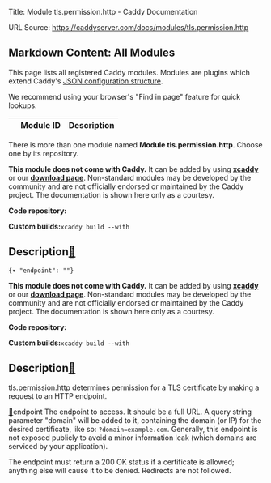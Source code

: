 Title: Module tls.permission.http - Caddy Documentation

URL Source: https://caddyserver.com/docs/modules/tls.permission.http

Markdown Content:
All Modules
-----------

This page lists all registered Caddy modules. Modules are plugins which extend Caddy's [JSON configuration structure](https://caddyserver.com/docs/json/).

We recommend using your browser's "Find in page" feature for quick lookups.

|  | Module ID | Description |
| --- | --- | --- |

There is more than one module named **Module tls.permission.http**. Choose one by its repository.

**This module does not come with Caddy.** It can be added by using **[xcaddy](https://caddyserver.com/docs/build#xcaddy)** or our **[download page](https://caddyserver.com/download)**. Non-standard modules may be developed by the community and are not officially endorsed or maintained by the Caddy project. The documentation is shown here only as a courtesy.

**Code repository:**

**Custom builds:**`xcaddy build --with`

Description[🔗](https://caddyserver.com/docs/modules/tls.permission.http#docs "Direct link")
--------------------------------------------------------------------------------------------

`{▾	"endpoint": ""}`

**This module does not come with Caddy.** It can be added by using **[xcaddy](https://caddyserver.com/docs/build#xcaddy)** or our **[download page](https://caddyserver.com/download)**. Non-standard modules may be developed by the community and are not officially endorsed or maintained by the Caddy project. The documentation is shown here only as a courtesy.

**Code repository:**

**Custom builds:**`xcaddy build --with`

Description[🔗](https://caddyserver.com/docs/modules/tls.permission.http#docs "Direct link")
--------------------------------------------------------------------------------------------

tls.permission.http determines permission for a TLS certificate by making a request to an HTTP endpoint.

[🔗](https://caddyserver.com/docs/modules/tls.permission.http#endpoint)endpoint
The endpoint to access. It should be a full URL. A query string parameter "domain" will be added to it, containing the domain (or IP) for the desired certificate, like so: `?domain=example.com`. Generally, this endpoint is not exposed publicly to avoid a minor information leak (which domains are serviced by your application).

The endpoint must return a 200 OK status if a certificate is allowed; anything else will cause it to be denied. Redirects are not followed.
